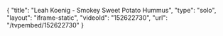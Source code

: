 {
    "title": "Leah Koenig - Smokey Sweet Potato Hummus",
    "type": "solo",
    "layout": "iframe-static",
    "videoId": "152622730",
    "url": "\/tvpembed\/152622730"
}